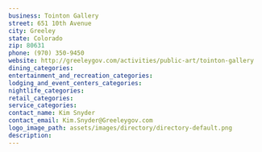 ```yaml
---
business: Tointon Gallery
street: 651 10th Avenue
city: Greeley
state: Colorado
zip: 80631
phone: (970) 350-9450
website: http://greeleygov.com/activities/public-art/tointon-gallery
dining_categories: 
entertainment_and_recreation_categories: 
lodging_and_event_centers_categories: 
nightlife_categories: 
retail_categories: 
service_categories: 
contact_name: Kim Snyder
contact_email: Kim.Snyder@Greeleygov.com
logo_image_path: assets/images/directory/directory-default.png
description: 
---
```


